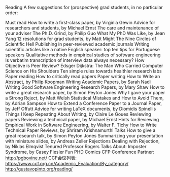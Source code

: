 Reading
A few suggestions for (prospective) grad students, in no particular order:

Must read
How to write a first-class paper, by Virginia Gewin
Advice for researchers and students, by Michael Ernst
The care and maintenance of your adviser
The Ph.D. Grind, by Philip Guo
What My PhD Was Like, by Jean Yang
12 resolutions for grad students, by Matt Might
The Nine Circles of Scientific Hell
Publishing in peer-reviewed academic journals
Writing scientific articles like a native English speaker: top ten tips for Portuguese speakers
Qualitative methods in empirical studies of software engineering
Is verbatim transcription of interview data always necessary?
How Objective is Peer Review?
Edsger Dijkstra: The Man Who Carried Computer Science on His Shoulders
Ten simple rules towards healthier research labs
Paper reading
How to critically read papers
Paper writing
How to Write an Abstract, by Philip Koopman
Writing Academic Papers, by Sarah Nadi
Writing Good Software Engineering Research Papers, by Mary Shaw
How to write a great research paper, by Simon Peyton Jones
Why I gave your paper a Strong Reject, by Matt Welsh
Statistical Mistakes and How to Avoid Them, by Adrian Sampson
How to Extend a Conference Paper to a Journal Paper, by Jeff Offutt
Advice for writing LaTeX documents, by Diomidis Spinellis
Things I Keep Repeating About Writing, by Claire Le Goues
Reviewing papers
Reviewing a technical paper, by Michael Ernst
Hints for Reviewing Empirical Work in Software Engineering, by Walter F. Tichy
How to Write Technical Paper Reviews, by Shriram Krishnamurthi
Talks
How to give a great research talk, by Simon Peyton Jones
Summarizing your presentation with miniature slides, by Andreas Zeller
Rejections
Dealing with Rejection, by Niklas Elmqvist
Tenured Professor Rogers Talks About: Imposter Syndrome, by Casey Fiesler
Fun
PHD Comics
CFP
Conference Partner: http://pgbovine.net/
CCF会议列表: https://www.ccf.org.cn/Academic_Evaluation/By_category/
http://gustavopinto.org/reading/
